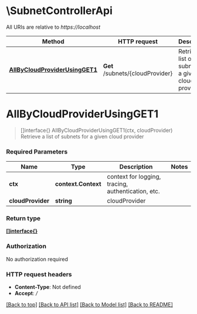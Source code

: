 # \SubnetControllerApi

All URIs are relative to *https://localhost*

Method | HTTP request | Description
------------- | ------------- | -------------
[**AllByCloudProviderUsingGET1**](SubnetControllerApi.md#AllByCloudProviderUsingGET1) | **Get** /subnets/{cloudProvider} | Retrieve a list of subnets for a given cloud provider


# **AllByCloudProviderUsingGET1**
> []interface{} AllByCloudProviderUsingGET1(ctx, cloudProvider)
Retrieve a list of subnets for a given cloud provider

### Required Parameters

Name | Type | Description  | Notes
------------- | ------------- | ------------- | -------------
 **ctx** | **context.Context** | context for logging, tracing, authentication, etc.
  **cloudProvider** | **string**| cloudProvider | 

### Return type

[**[]interface{}**](interface{}.md)

### Authorization

No authorization required

### HTTP request headers

 - **Content-Type**: Not defined
 - **Accept**: */*

[[Back to top]](#) [[Back to API list]](../README.md#documentation-for-api-endpoints) [[Back to Model list]](../README.md#documentation-for-models) [[Back to README]](../README.md)

